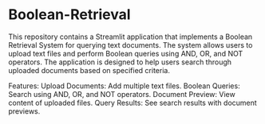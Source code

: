 # Boolean-Retrieval
This repository contains a Streamlit application that implements a Boolean Retrieval System for querying text documents. The system allows users to upload text files and perform Boolean queries using AND, OR, and NOT operators. The application is designed to help users search through uploaded documents based on specified criteria.

Features:
Upload Documents: Add multiple text files.
Boolean Queries: Search using AND, OR, and NOT operators.
Document Preview: View content of uploaded files.
Query Results: See search results with document previews.
